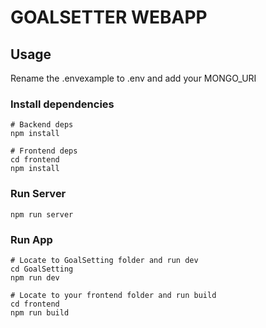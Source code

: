 # GOALSETTER WEBAPP

## Usage

Rename the .envexample to .env and add your MONGO_URI

### Install dependencies

```
# Backend deps
npm install

# Frontend deps
cd frontend
npm install
```

### Run Server

```
npm run server
```

### Run App

```
# Locate to GoalSetting folder and run dev
cd GoalSetting
npm run dev

# Locate to your frontend folder and run build
cd frontend
npm run build
```
